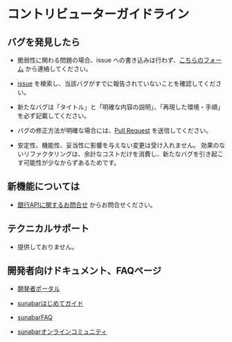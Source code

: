 # コントリビューターガイドライン

## バグを発見したら
* 脆弱性に関わる問題の場合、issue への書き込みは行わず、[こちらのフォーム](https://faq.gmo-aozora.com/form/open_api.html) から連絡してください。

* [issue](https://github.com/gmoaozora/gmo-aozora-api-python/issues) を検索し、当該バグがすでに報告されていないことを確認してください。

* 新たなバグは「タイトル」と「明確な内容の説明」、「再現した環境・手順」を必ず記載してください。

* バグの修正方法が明確な場合には、[Pull Request](https://github.com/gmoaozora/gmo-aozora-api-python/pulls) を送信してください。

* 安定性、機能性、妥当性に影響を与えない変更は受け入れません。
効果のないリファクタリングは、余計なコストだけを消費し、新たなバグを引き起こす可能性が少なからずあるためです。

## 新機能については
* [銀行APIに関するお問合せ](https://faq.gmo-aozora.com/form/open_api.html) からお問合せください。

## テクニカルサポート
* 提供しておりません。

## 開発者向けドキュメント、FAQページ
* [開発者ポータル](https://api.gmo-aozora.com/ganb/developer/api-docs/)

* [sunabarはじめてガイド](https://gmo-aozora.com/sunabar/tutorial/01.html)

* [sunabarFAQ](https://faq.gmo-aozora.com/faq_list.html?page=1&category=102)

* [sunabarオンラインコミュニティ](https://www.facebook.com/groups/sunabar.gmo)

